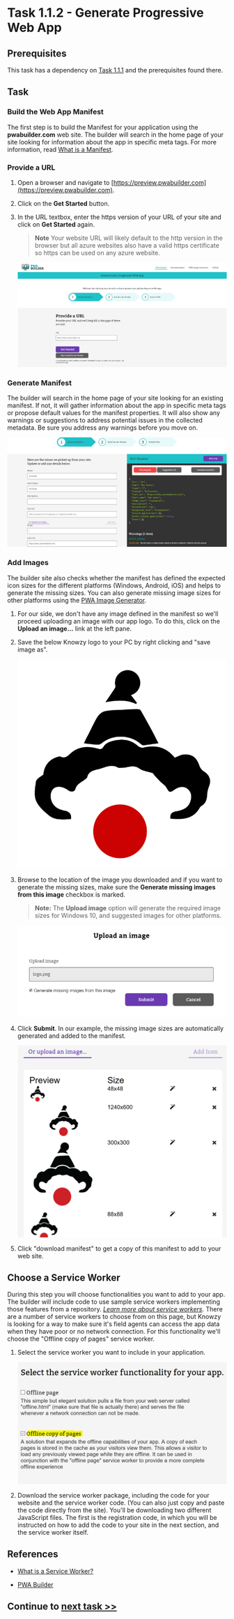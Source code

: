 # Task 1.1.2 - Generate Progressive Web App

## Prerequisites 

This task has a dependency on [Task 1.1.1](111_BuildWebApp.md) and the prerequisites found there.


## Task 

### Build the Web App Manifest 

The first step is to build the Manifest for your application using the **pwabuilder.com** web site. The builder will search in the home page of your site looking for information about the app in specific meta tags. For more information, read [What is a Manifest](http://docs.pwabuilder.com/whatPWA/what-is-a-manifest/).

### Provide a URL 

1. Open a browser and navigate to [https://preview.pwabuilder.com](https://preview.pwabuilder.com).
2. Click on the **Get Started** button. 
3. In the URL textbox, enter the https version of your URL of your site and click on **Get Started** again. 

    > **Note** Your website URL will likely default to the http version in the browser but all azure websites also have a valid https certificate so https can be used on any azure website.

    ![Provide a URL](images/quickstart-pwa-website-provide-a-url.png) 

### Generate Manifest 
The builder will search in the home page of your site looking for an existing manifest. If not, it will gather information about the app in specific meta tags or propose default values for the manifest properties. It will also show any warnings or suggestions to address potential issues in the collected metadata. Be sure you address any warnings before you move on. 

![Generate Manifest](images/quickstart-pwa-website-generate-manifest.png) 


### Add Images 
The builder site also checks whether the manifest has defined the expected icon sizes for the different platforms (Windows, Android, iOS) and helps to generate the missing sizes. You can also generate missing image sizes for other platforms using the [PWA Image Generator](http://appimagegenerator-pre.azurewebsites.net/). 

1. For our side, we don't have any image defined in the manifest so we'll proceed uploading an image with our app logo. To do this, click on the **Upload an image…** link at the left pane. 

2. Save the below Knowzy logo to your PC by right clicking and "save image as".

    ![logo to upload](images/Knowzylogo.png) 

3. Browse to the location of the image you downloaded and if you want to generate the missing sizes, make sure the **Generate missing images from this image** checkbox is marked. 

    > **Note:** The **Upload image** option will generate the required image sizes for Windows 10, and suggested images for other platforms.

    ![Upload an Image](images/quickstart-pwa-website-upload-an-image.png) 

4. Click **Submit**. In our example, the missing image sizes are automatically generated and added to the manifest.

    ![Images Preview](images/quickstart-pwa-website-images-preview.png) 

5. Click "download manifest" to get a copy of this manifest to add to your web site.


## Choose a Service Worker
During this step you will choose functionalities you want to add to your app. The builder will include code to use sample service workers implementing those features from a repository. *[Learn more about service workers](http://docs.pwabuilder.com/whatPWA/what-is-a-service-worker/).* There are a number of service workers to choose from on this page, but Knowzy is looking for a way to make sure it's field agents can access the app data when they have poor or no network connection.  For this functionality we'll choose the "Offline copy of pages" service worker.

1. Select the service worker you want to include in your application.

    ![Select Service Workers](images/quickstart-pwa-website-select-service-workers.png) 

2. Download the service worker package, including the code for your website and the service worker code. (You can also just copy and paste the code directly from the site).  You'll be downloading two different JavaScript files.  The first is the registration code, in which you will be instructed on how to add the code to your site in the next section, and the service worker itself.  



## References
- [What is a Service Worker?](http://docs.pwabuilder.com/whatPWA/what-is-a-service-worker/)

- [PWA Builder](https://www.pwabuilder.com)


## Continue to [next task >> ](113_ConfigureSW.md)

















